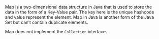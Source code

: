 Map is a two-dimensional data structure in Java that is used to store the data in the form of a Key-Value pair. The key here is the unique hashcode and value represent the element. Map in Java is another form of the Java Set but can’t contain duplicate elements.

Map does not implement the `Collection` interface.